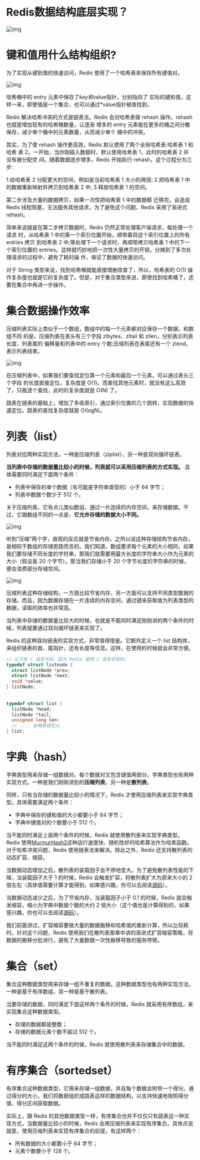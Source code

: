 # Redis数据结构底层实现？

![img](./assets/image-20220310173722054.png)

# 键和值用什么结构组织?

为了实现从键到值的快速访问，Redis 使用了一个哈希表来保存所有键值对。

![img](./assets/image-20220310173937233.png)

哈希桶中的 entry 元素中保存了*key和*value指针，分别指向了 实际的键和值，这样一来，即使值是一个集合，也可以通过*value指针被查找到。

Redis 解决哈希冲突的方式是链表法。Redis 会对哈希表做 rehash 操作。rehash 也就是增加现有的哈希桶数量，让逐渐 增多的 entry 元素能在更多的桶之间分散保存，减少单个桶中的元素数量，从而减少单个 桶中的冲突。

其实，为了使 rehash 操作更高效，Redis 默认使用了两个全局哈希表:哈希表 1 和哈希 表 2。一开始，当你刚插入数据时，默认使用哈希表 1，此时的哈希表 2 并没有被分配空 间。随着数据逐步增多，Redis 开始执行 rehash，这个过程分为三步:

1.给哈希表 2 分配更大的空间，例如是当前哈希表 1 大小的两倍;
2.把哈希表 1 中的数据重新映射并拷贝到哈希表 2 中;
3.释放哈希表 1 的空间。

第二步涉及大量的数据拷贝，如果一次性把哈希表 1 中的数据都 迁移完，会造成 Redis 线程阻塞，无法服务其他请求。为了避免这个问题，Redis 采用了渐进式 rehash。

简单来说就是在第二步拷贝数据时，Redis 仍然正常处理客户端请求，每处理一个请求 时，从哈希表 1 中的第一个索引位置开始，顺带着将这个索引位置上的所有 entries 拷贝 到哈希表 2 中;等处理下一个请求时，再顺带拷贝哈希表 1 中的下一个索引位置的 entries。这样就巧妙地把一次性大量拷贝的开销，分摊到了多次处理请求的过程中，避免了耗时操
作，保证了数据的快速访问。

对于 String 类型来说，找到哈希桶就能直接增删改查了，所以，哈希表的 O(1) 操作复杂度也就是它的复杂度了。但是，对于集合类型来说，即使找到哈希桶了，还要在集合中再进一步操作。

# 集合数据操作效率

压缩列表实际上类似于一个数组，数组中的每一个元素都对应保存一个数据。和数组不同 的是，压缩列表在表头有三个字段 zlbytes、zltail 和 zllen，分别表示列表长度、列表尾的 偏移量和列表中的 entry 个数;压缩列表在表尾还有一个 zlend，表示列表结束。

![img](./assets/image-20220310174743006.png)

在压缩列表中，如果我们要查找定位第一个元素和最后一个元素，可以通过表头三个字段 的长度直接定位，复杂度是 O(1)。而查找其他元素时，就没有这么高效了，只能逐个查找，此时的复杂度就是 O(N) 了。

跳表在链表的基础上，增加了多级索引，通过索引位置的几个跳转，实现数据的快速定位。跳表的查找复杂度就是 O(logN)。

# 列表（list）

列表对应两种实现方法，一种是压缩列表（ziplist），另一种是双向循环链表。

**当列表中存储的数据量比较小的时候，列表就可以采用压缩列表的方式实现。** 具体需要同时满足下面两个条件：

- 列表中保存的单个数据（有可能是字符串类型的）小于 64 字节；
- 列表中数据个数少于 512 个。

关于压缩列表，它有点儿类似数组，通过一片连续的内存空间，来存储数据。不过，它跟数组不同的一点是，**它允许存储的数据大小不同。**

![img](./assets/image-20211107195554187.png)

听到“压缩”两个字，直观的反应就是节省内存。之所以说这种存储结构节省内存，是相较于数组的存储思路而言的。我们知道，数组要求每个元素的大小相同，如果我们要存储不同长度的字符串，那我们就需要用最大长度的字符串大小作为元素的大小（假设是 20 个字节）。那当我们存储小于 20 个字节长度的字符串的时候，便会浪费部分存储空间。

![img](./assets/image-20211107195608933.png)

压缩列表这种存储结构，一方面比较节省内存，另一方面可以支持不同类型数据的存储。而且，因为数据存储在一片连续的内存空间，通过键来获取值为列表类型的数据，读取的效率也非常高。

当列表中存储的数据量比较大的时候，也就是不能同时满足刚刚讲的两个条件的时候，列表就要通过双向循环链表来实现了。

Redis 的这种双向链表的实现方式，非常值得借鉴。它额外定义一个 list 结构体，来组织链表的首、尾指针，还有长度等信息。这样，在使用的时候就会非常方便。

```c
// 以下是 C 语言代码，因为 Redis 是用 C 语言实现的。
typedef struct listnode {
  struct listNode *prev;
  struct listNode *next;
  void *value;
} listNode;
 
 
typedef struct list {
  listNode *head;
  listNode *tail;
  unsigned long len;
  // .... 省略其他定义
} list;
```

# 字典（hash）

字典类型用来存储一组数据对。每个数据对又包含键值两部分。字典类型也有两种实现方式。一种是我们刚刚讲到的**压缩列表**，另一种是**散列表**。

同样，只有当存储的数据量比较小的情况下，Redis 才使用压缩列表来实现字典类型。具体需要满足两个条件：

- 字典中保存的键和值的大小都要小于 64 字节；
- 字典中键值对的个数要小于 512 个。

当不能同时满足上面两个条件的时候，Redis 就使用散列表来实现字典类型。Redis 使用[MurmurHash2](https://zh.wikipedia.org/wiki/Murmur哈希)这种运行速度快、随机性好的哈希算法作为哈希函数。对于哈希冲突问题，Redis 使用链表法来解决。除此之外，Redis 还支持散列表的动态扩容、缩容。

当数据动态增加之后，散列表的装载因子会不停地变大。为了避免散列表性能的下降，当装载因子大于 1 的时候，Redis 会触发扩容，将散列表扩大为原来大小的 2 倍左右（具体值需要计算才能得到，如果感兴趣，你可以去阅读[源码](https://github.com/antirez/redis/blob/unstable/src/dict.c)）。

当数据动态减少之后，为了节省内存，当装载因子小于 0.1 的时候，Redis 就会触发缩容，缩小为字典中数据个数的大约 2 倍大小（这个值也是计算得到的，如果感兴趣，你也可以去阅读[源码](https://github.com/antirez/redis/blob/unstable/src/dict.c)）。

我们前面讲过，扩容缩容要做大量的数据搬移和哈希值的重新计算，所以比较耗时。针对这个问题，Redis 使用我们在散列表那章中讲的渐进式扩容缩容策略，将数据的搬移分批进行，避免了大量数据一次性搬移导致的服务停顿。

# 集合（set）

集合这种数据类型用来存储一组不重复的数据。这种数据类型也有两种实现方法，一种是基于有序数组，另一种是基于散列表。

当要存储的数据，同时满足下面这样两个条件的时候，Redis 就采用有序数组，来实现集合这种数据类型。

- 存储的数据都是整数；
- 存储的数据元素个数不超过 512 个。

当不能同时满足这两个条件的时候，Redis 就使用散列表来存储集合中的数据。

# 有序集合（sortedset）

有序集合这种数据类型，它用来存储一组数据，并且每个数据会附带一个得分。通过得分的大小，我们将数据组织成跳表这样的数据结构，以支持快速地按照得分值、得分区间获取数据。

实际上，跟 Redis 的其他数据类型一样，有序集合也并不仅仅只有跳表这一种实现方式。当数据量比较小的时候，Redis 会用压缩列表来实现有序集合。具体点说就是，使用压缩列表来实现有序集合的前提，有这样两个：

- 所有数据的大小都要小于 64 字节；
- 元素个数要小于 128 个。


